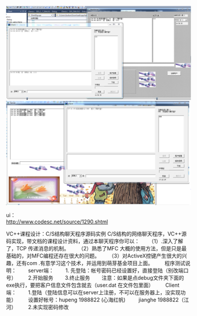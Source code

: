 <img src="./ui2.PNG" />

<img src="./ui.PNG" />

ui：  
http://www.codesc.net/source/1290.shtml

VC++课程设计：C/S结构聊天程序源码实例
C/S结构的网络聊天程序，VC++源码实现，带文档的课程设计资料，通过本聊天程序你可以： 
　　（1）.深入了解了，TCP 传递消息的机制。 
　　（2）熟悉了MFC 大概的使用方法，但是只是最基础的，对MFC编程还存在很大的问题。 
　　（3）对ActiveX控键产生很大的兴趣，还有com .有意学习这个技术，并运用到萌芽基金项目上面。 
　　程序测试说明： 
　　server端： 
　　1. 先登陆：帐号密码已经设置好，直接登陆（别改端口号） 
　　2.开始服务 
　　3.终止服务 
　　注意：如果是点debug文件夹下面的exe执行，要把客户信息文件包含就去（user.dat 在文件包里面） 
　　Client 端： 
　　1.登陆（登陆信息可以在server上注册，不可以在服务器上，没实现功能） 
　　设置好帐号：hupeng 1988822 (心海红帆) 
　　 jianghe 1988822（江河） 
　　2.未实现密码修改


